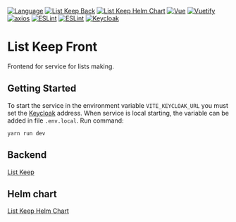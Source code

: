 [![Language](https://img.shields.io/badge/Language-Russian-blue.svg)](README.ru-RU.md)
[![List Keep Back](https://img.shields.io/badge/List%20Keep-Back-informational.svg)](https://github.com/vanbv/list-keep)
[![List Keep Helm Chart](https://img.shields.io/badge/List%20Keep-Helm%20Chart-informational.svg)](https://github.com/vanbv/list-keep-chart)
[![Vue](https://img.shields.io/badge/-Vue-yellowgreen)](https://vuejs.org)
[![Vuetify](https://img.shields.io/badge/-Vuetify-informational)](https://vuetifyjs.com)
[![axios](https://img.shields.io/badge/-axios-orange)](https://github.com/axios/axios)
[![ESLint](https://img.shields.io/badge/-ESLint-blueviolet)](https://eslint.org)
[![ESLint](https://img.shields.io/badge/-Font%20Awesome-green)](https://fontawesome.com)
[![Keycloak](https://img.shields.io/badge/-Keycloak-blue)](https://www.keycloak.org/)

# List Keep Front
Frontend for service for lists making.

## Getting Started
To start the service in the environment variable `VITE_KEYCLOAK_URL` you must set the
[Keycloak](https://www.keycloak.org/) address. When service is local starting, the variable can be added in file
`.env.local`. Run command:
```
yarn run dev
```

## Backend
[List Keep](https://github.com/vanbv/list-keep)

## Helm chart
[List Keep Helm Chart](https://github.com/vanbv/list-keep-chart)
